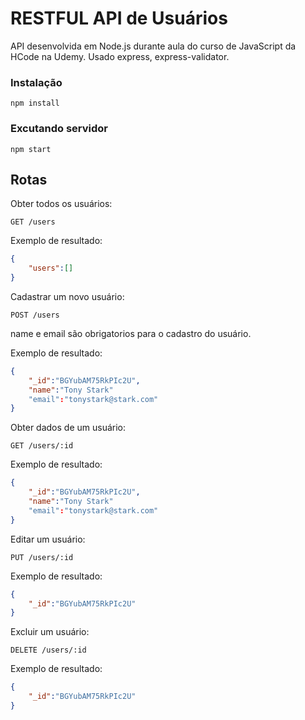 # RESTFUL API de Usuários

API desenvolvida em Node.js durante aula do curso de JavaScript da HCode na Udemy.
Usado express, express-validator.

### Instalação
```
npm install
```


### Excutando servidor
```
npm start
```

## Rotas
Obter todos os usuários:
```
GET /users
```

Exemplo de resultado:
```json
{
    "users":[]
}
```

Cadastrar um novo usuário:
```
POST /users
```
name e email são obrigatorios para o cadastro do usuário.

Exemplo de resultado:
```json
{
    "_id":"BGYubAM75RkPIc2U",
    "name":"Tony Stark"
    "email":"tonystark@stark.com"
}
```

Obter dados de um usuário:
```
GET /users/:id
```

Exemplo de resultado:
```json
{
    "_id":"BGYubAM75RkPIc2U",
    "name":"Tony Stark"
    "email":"tonystark@stark.com"
}
```

Editar um usuário:
```
PUT /users/:id
```

Exemplo de resultado:
```json
{
    "_id":"BGYubAM75RkPIc2U"
}
```

Excluir um usuário:
```
DELETE /users/:id
```
Exemplo de resultado:
```json
{
    "_id":"BGYubAM75RkPIc2U"
}
```
